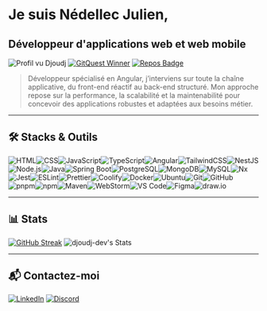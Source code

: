 # Je suis Nédellec Julien,

## Développeur d'applications web et web mobile

![Profil vu Djoudj](https://komarev.com/ghpvc/?username=djoudj-dev&label=Profile%20views&color=0e75b6&style=for-the-badge)
[![GitQuest Winner](https://img.shields.io/badge/GitQuest%20Winner-1st%20Place-ffd700?style=for-the-badge)](https://gitquest.dev/player/djoudj-dev)
[![Repos Badge](https://badges.pufler.dev/repos/djoudj-dev?style=for-the-badge)](https://badges.pufler.dev)

> Développeur spécialisé en Angular, j’interviens sur toute la chaîne applicative, du front-end réactif au back-end structuré. Mon approche repose sur la performance, la scalabilité et la maintenabilité pour concevoir des applications robustes et adaptées aux besoins métier.

---

## 🛠️ Stacks & Outils

![HTML](https://img.shields.io/badge/HTML5-E34F26?style=for-the-badge&logo=html5&logoColor=white)![CSS](https://img.shields.io/badge/CSS3-1572B6?style=for-the-badge&logo=css3&logoColor=white)![JavaScript](https://img.shields.io/badge/JavaScript-F7DF1E?style=for-the-badge&logo=javascript&logoColor=black)![TypeScript](https://img.shields.io/badge/TypeScript-3178C6?style=for-the-badge&logo=typescript&logoColor=white)![Angular](https://img.shields.io/badge/Angular-DD0031?style=for-the-badge&logo=angular&logoColor=white)![TailwindCSS](https://img.shields.io/badge/Tailwind-06B6D4?style=for-the-badge&logo=tailwindcss&logoColor=white)![NestJS](https://img.shields.io/badge/NestJS-E0234E?style=for-the-badge&logo=nestjs&logoColor=white)![Node.js](https://img.shields.io/badge/Node.js-339933?style=for-the-badge&logo=nodedotjs&logoColor=white)![Java](https://img.shields.io/badge/Java-007396?style=for-the-badge&logo=java&logoColor=white)![Spring Boot](https://img.shields.io/badge/Spring%20Boot-6DB33F?style=for-the-badge&logo=springboot&logoColor=white)![PostgreSQL](https://img.shields.io/badge/PostgreSQL-316192?style=for-the-badge&logo=postgresql&logoColor=white)![MongoDB](https://img.shields.io/badge/MongoDB-47A248?style=for-the-badge&logo=mongodb&logoColor=white)![MySQL](https://img.shields.io/badge/MySQL-4479A1?style=for-the-badge&logo=mysql&logoColor=white)![Nx](https://img.shields.io/badge/Nx-143055?style=for-the-badge&logo=nx&logoColor=white)![Jest](https://img.shields.io/badge/Jest-C21325?style=for-the-badge&logo=jest&logoColor=white)![ESLint](https://img.shields.io/badge/ESLint-4B32C3?style=for-the-badge&logo=eslint&logoColor=white)![Prettier](https://img.shields.io/badge/Prettier-F7B93E?style=for-the-badge&logo=prettier&logoColor=black)![Coolify](https://img.shields.io/badge/Coolify-161B22?style=for-the-badge&logo=coolify&logoColor=white)![Docker](https://img.shields.io/badge/Docker-2496ED?style=for-the-badge&logo=docker&logoColor=white)![Ubuntu](https://img.shields.io/badge/Ubuntu-E95420?style=for-the-badge&logo=ubuntu&logoColor=white)![Git](https://img.shields.io/badge/Git-F05032?style=for-the-badge&logo=git&logoColor=white)![GitHub](https://img.shields.io/badge/GitHub-181717?style=for-the-badge&logo=github&logoColor=white)![pnpm](https://img.shields.io/badge/pnpm-6e5b3a?style=for-the-badge&logo=pnpm&logoColor=white)![npm](https://img.shields.io/badge/npm-CB3837?style=for-the-badge&logo=npm&logoColor=white)![Maven](https://img.shields.io/badge/Maven-C71A36?style=for-the-badge&logo=apachemaven&logoColor=white)![WebStorm](https://img.shields.io/badge/WebStorm-000000?style=for-the-badge&logo=webstorm&logoColor=white)![VS Code](https://img.shields.io/badge/VSCode-007ACC?style=for-the-badge&logo=visualstudiocode&logoColor=white)![Figma](https://img.shields.io/badge/Figma-F24E1E?style=for-the-badge&logo=figma&logoColor=white)![draw.io](https://img.shields.io/badge/Draw.io-F08705?style=for-the-badge&logo=diagramsdotnet&logoColor=white)

---

## 📊 Stats

[![GitHub Streak](https://streak-stats.demolab.com/?user=djoudj-dev&theme=default&style=for-the-badge)](https://git.io/streak-stats)
![djoudj-dev's Stats](https://github-readme-stats.vercel.app/api?username=djoudj-dev&theme=default&show_icons=true&hide_border=false&count_private=true)

---

## 📬 Contactez-moi

[![LinkedIn](https://img.shields.io/badge/LinkedIn-0077B5?style=for-the-badge&logo=linkedin&logoColor=white)](https://www.linkedin.com/in/nedellec-julien/)
[![Discord](https://img.shields.io/badge/Discord-nedellec__julien-5865F2?style=for-the-badge&logo=discord&logoColor=white)](https://discord.com/users/nedellec_julien)
